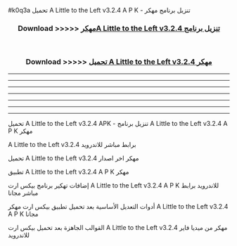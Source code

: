 #k0q3a تحميل A Little to the Left v3.2.4 A P K - تنزيل برنامج مهكر



<div align="center">
<h3>Download >>>>> <a href="https://runaway1.web.app/?sq=A Little to the Left v3.2.4">مهكرA Little to the Left v3.2.4 تنزيل برنامج</a></h3><br>

<h3>Download >>>>> <a href="https://runaway1.web.app/?sq=A Little to the Left v3.2.4">تحميل A Little to the Left v3.2.4 مهكر</a></h3>
</div>


----------------------------------------------------------

----------------------------------------------------------

----------------------------------------------------------

----------------------------------------------------------

----------------------------------------------------------

----------------------------------------------------------

----------------------------------------------------------

تحميل A Little to the Left v3.2.4 APK - تنزيل برنامج A Little to the Left v3.2.4 A P K مهكر

A Little to the Left v3.2.4 برابط مباشر للاندرويد

تحميل A Little to the Left v3.2.4 مهكر اخر اصدار

تطبيق A Little to the Left v3.2.4 A P K مهكر

إضافات تهكير برنامج بيكس ارت A Little to the Left v3.2.4 A P K للاندرويد برابط مباشر مجانا

أدوات التعديل الأساسية بعد تحميل تطبيق بيكس ارت مهكر A Little to the Left v3.2.4 A P K مجانا

القوالب الجاهزة بعد تحميل بيكس ارت A Little to the Left v3.2.4 مهكر من ميديا فاير للاندرويد


